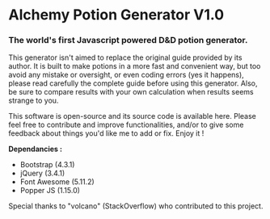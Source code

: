 # Alchemy Potion Generator V1.0
### The world's first Javascript powered D&amp;D potion generator.

This generator isn't aimed to replace the original guide provided by its author. It is built to make potions in a more fast and convenient way, but too avoid any mistake or oversight, or even coding errors (yes it happens), please read carefully the complete guide before using this generator.
Also, be sure to compare results with your own calculation when results seems strange to you.

This software is open-source and its source code is available here.
Please feel free to contribute and improve functionalities, and/or to give some feedback about things you'd like me to add or fix. Enjoy it !

**Dependancies :**

- Bootstrap (4.3.1)
- jQuery (3.4.1)
- Font Awesome (5.11.2)
- Popper JS (1.15.0)


Special thanks to "volcano" (StackOverflow) who contributed to this project.
